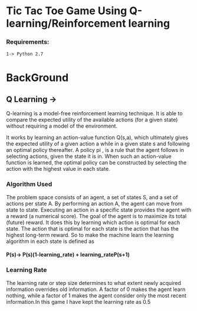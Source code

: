 # Tic Tac Toe Game Using Q-learning/Reinforcement learning

### Requirements:</br>
    1-> Python 2.7

# BackGround

## Q Learning ->
Q-learning is a model-free reinforcement learning technique. It is able to compare the expected utility of the available actions (for a given state) without requiring a model of the environment.

It works by learning an action-value function  Q(s,a), which ultimately gives the expected utility of a given action  a while in a given state s and following an optimal policy thereafter. A policy pi , is a rule that the agent follows in selecting actions, given the state it is in. When such an action-value function is learned, the optimal policy can be constructed by selecting the action with the highest value in each state.

### Algorithm Used </br>
The problem space consists of an agent, a set of states S, and a set of actions per state A. By performing an action  A, the agent can move from state to state. Executing an action in a specific state provides the agent with a reward (a numerical score). The goal of the agent is to maximize its total (future) reward. It does this by learning which action is optimal for each state. The action that is optimal for each state is the action that has the highest long-term reward.
So to make the machine learn the learning algorithm in each state is defined as 

#### P(s)-> P(s)**(1-learning_rate) + learning_rate**P(s+1)
  
### Learning Rate </br>
The learning rate or step size determines to what extent newly acquired information overrides old information. A factor of 0 makes the agent learn nothing, while a factor of 1 makes the agent consider only the most recent information.In this game I have kept the learning rate as 0.5
